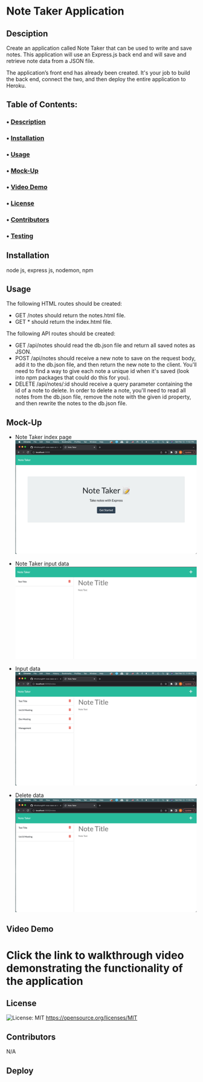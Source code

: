 # Note Taker Application

## Desciption
Create an application called Note Taker that can be used to write and save notes. This application will use an Express.js back end and will save and retrieve note data from a JSON file.

The application’s front end has already been created. It's your job to build the back end, connect the two, and then deploy the entire application to Heroku.

## Table of Contents:
### • [Description](#description)
### • [Installation](#installation)
### • [Usage](#usage) 
### • [Mock-Up](#mock-up)
### • [Video Demo](#video-demo)
### • [License](#license)
### • [Contributors](#contributors)
### • [Testing](#testing)

## Installation
node js, express js, nodemon, npm 
## Usage
The following HTML routes should be created:
- GET /notes should return the notes.html file.
- GET * should return the index.html file.

The following API routes should be created:
- GET /api/notes should read the db.json file and return all saved notes as JSON.
- POST /api/notes should receive a new note to save on the request body, add it to the db.json file, and then return the new note to the client. You'll need to find a way to give each note a unique id when it's saved (look into npm packages that could do this for you).
- DELETE /api/notes/:id should receive a query parameter containing the id of a note to delete. In order to delete a note, you'll need to read all notes from the db.json file, remove the note with the given id property, and then rewrite the notes to the db.json file.

## Mock-Up
- Note Taker index page
![index](./develop/db/public/../../public/assets/images/index-page.png)

- Note Taker input data
![open note taker](./develop/db/public/../../public/assets/images/notes-taker-open.png)

- Input data
![notesdata](./develop/db/public/../../public/assets/images/input-notes.png)

- Delete data
![delete data](./develop/db/public/../../public/assets/images/delete-notes.png)

## Video Demo
# Click the link to walkthrough video demonstrating the functionality of the application
## License
![License: MIT](https://img.shields.io/badge/License-MIT-yellow.svg)
https://opensource.org/licenses/MIT

## Contributors
N/A


## Deploy

